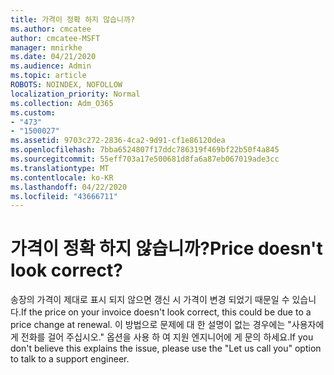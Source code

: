 ```yaml
---
title: 가격이 정확 하지 않습니까?
ms.author: cmcatee
author: cmcatee-MSFT
manager: mnirkhe
ms.date: 04/21/2020
ms.audience: Admin
ms.topic: article
ROBOTS: NOINDEX, NOFOLLOW
localization_priority: Normal
ms.collection: Adm_O365
ms.custom:
- "473"
- "1500027"
ms.assetid: 9703c272-2836-4ca2-9d91-cf1e86120dea
ms.openlocfilehash: 7bba6524807f17ddc786319f469bf22b50f4a845
ms.sourcegitcommit: 55eff703a17e500681d8fa6a87eb067019ade3cc
ms.translationtype: MT
ms.contentlocale: ko-KR
ms.lasthandoff: 04/22/2020
ms.locfileid: "43666711"
---
```

# <a name="price-doesnt-look-correct"></a><span data-ttu-id="cc78d-102">가격이 정확 하지 않습니까?</span><span class="sxs-lookup"><span data-stu-id="cc78d-102">Price doesn't look correct?</span></span>

<span data-ttu-id="cc78d-103">송장의 가격이 제대로 표시 되지 않으면 갱신 시 가격이 변경 되었기 때문일 수 있습니다.</span><span class="sxs-lookup"><span data-stu-id="cc78d-103">If the price on your invoice doesn't look correct, this could be due to a price change at renewal.</span></span> <span data-ttu-id="cc78d-104">이 방법으로 문제에 대 한 설명이 없는 경우에는 "사용자에 게 전화를 걸어 주십시오." 옵션을 사용 하 여 지원 엔지니어에 게 문의 하세요.</span><span class="sxs-lookup"><span data-stu-id="cc78d-104">If you don't believe this explains the issue, please use the "Let us call you" option to talk to a support engineer.</span></span>